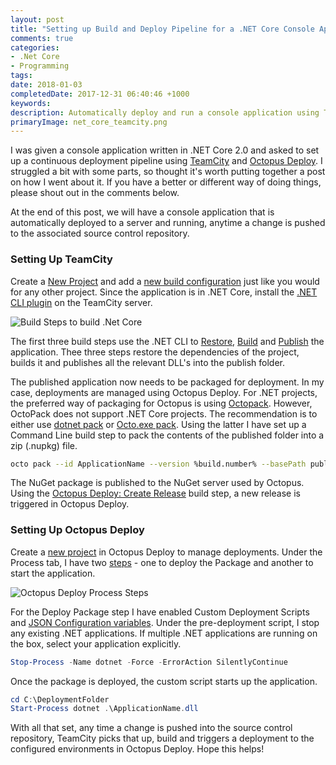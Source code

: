 ```yaml
---
layout: post
title: "Setting up Build and Deploy Pipeline for a .NET Core Console Application"
comments: true
categories: 
- .Net Core
- Programming 
tags: 
date: 2018-01-03
completedDate: 2017-12-31 06:40:46 +1000
keywords: 
description: Automatically deploy and run a console application using TeamCity and Octopus Deploy.
primaryImage: net_core_teamcity.png
---
```


I was given a console application written in .NET Core 2.0 and asked to set up a continuous deployment pipeline using [TeamCity](https://www.jetbrains.com/teamcity/) and [Octopus Deploy](https://octopus.com/). I struggled a bit with some parts, so thought it's worth putting together a post on how I went about it. If you have a better or different way of doing things, please shout out in the comments below.

At the end of this post, we will have a console application that is automatically deployed to a server and running, anytime a change is pushed to the associated source control repository.

### Setting Up TeamCity

Create a [New Project](https://confluence.jetbrains.com/display/TCD10/Creating+and+Editing+Projects) and add a [new build configuration](https://confluence.jetbrains.com/display/TCD10/Creating+and+Editing+Build+Configurations) just like you would for any other project. Since the application is in .NET Core, install the [.NET CLI plugin](https://github.com/JetBrains/teamcity-dotnet-plugin) on the TeamCity server.

<img src="/images/net_core_teamcity_build_steps.png" alt="Build Steps to build .Net Core">

The first three build steps use the .NET CLI to [Restore](https://docs.microsoft.com/en-us/dotnet/core/tools/dotnet-restore?tabs=netcore2x), [Build](https://docs.microsoft.com/en-us/dotnet/core/tools/dotnet-build?tabs=netcore2x) and [Publish](https://docs.microsoft.com/en-us/dotnet/core/tools/dotnet-publish?tabs=netcore2x) the application. Thee three steps restore the dependencies of the project, builds it and publishes all the relevant DLL's into the publish folder. 

The published application now needs to be packaged for deployment. In my case, deployments are managed using Octopus Deploy. For .NET projects, the preferred way of packaging for Octopus is using [Octopack](https://octopus.com/docs/packaging-applications/creating-packages/nuget-packages/using-octopack). However, OctoPack does not support .NET Core projects. The recommendation is to either use [dotnet pack](https://docs.microsoft.com/en-us/dotnet/core/tools/dotnet-pack?tabs=netcore2x) or [Octo.exe pack](https://octopus.com/docs/packaging-applications/creating-packages/nuget-packages/using-octo.exe). Using the latter I have set up a Command Line build step to pack the contents of the published folder into a zip (.nupkg) file.

``` bash
octo pack --id ApplicationName --version %build.number% --basePath published-app 
```

The NuGet package is published to the NuGet server used by Octopus. Using the [Octopus Deploy: Create Release](https://octopus.com/docs/api-and-integration/teamcity) build step, a new release is triggered in Octopus Deploy.

### Setting Up Octopus Deploy

Create a [new project](https://octopus.com/docs/deployment-process/projects) in Octopus Deploy to manage deployments. Under the Process tab, I have two [steps](https://octopus.com/docs/deployment-process/steps) - one to deploy the Package and another to start the application.

<img src="/images/net_core_octopus_deploy_process.png" alt="Octopus Deploy Process Steps">

For the Deploy Package step I have enabled Custom Deployment Scripts and [JSON Configuration variables](https://octopus.com/docs/deploying-applications/deploying-asp.net-core-web-applications/json-configuration-variables-feature). Under the pre-deployment script, I stop any existing .NET applications. If multiple .NET applications are running on the box, select your application explicitly.

``` powershell
Stop-Process -Name dotnet -Force -ErrorAction SilentlyContinue
```
Once the package is deployed, the custom script starts up the application.

``` powershell
cd C:\DeploymentFolder
Start-Process dotnet .\ApplicationName.dll
```

With all that set, any time a change is pushed into the source control repository, TeamCity picks that up, build and triggers a deployment to the configured environments in Octopus Deploy. Hope this helps!